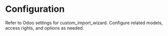 # Configuration

Refer to Odoo settings for custom_import_wizard. Configure related models, access rights, and options as needed.
